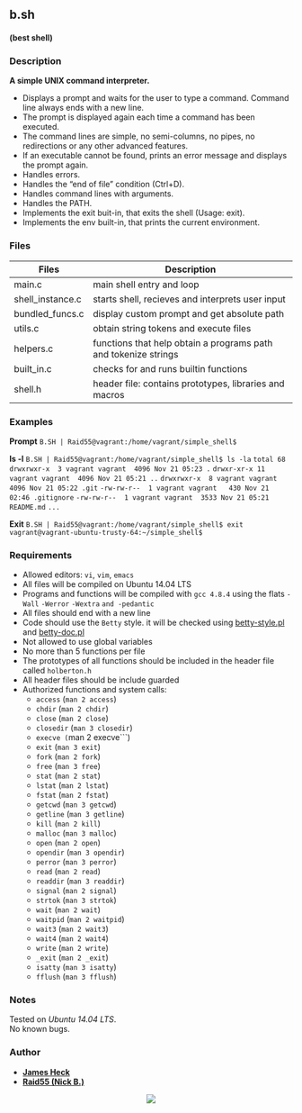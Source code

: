 ## b.sh
#### (best shell)

### Description 
**A simple UNIX command interpreter.**
* Displays a prompt and waits for the user to type a command. Command line always ends with a new line.
* The prompt is displayed again each time a command has been executed.
* The command lines are simple, no semi-columns, no pipes, no redirections or any other advanced features.
* If an executable cannot be found, prints an error message and displays the prompt again.
* Handles errors.
* Handles the “end of file” condition (Ctrl+D).
* Handles command lines with arguments.
* Handles the PATH.
* Implements the exit buit-in, that exits the shell (Usage: exit).
* Implements the env built-in, that prints the current environment.

### Files

|   **Files**   |   **Description**   |
| -------------- | --------------------- |
| main.c | main shell entry and loop |
| shell_instance.c | starts shell, recieves and interprets user input|
| bundled_funcs.c | display custom prompt and get absolute path |
| utils.c | obtain string tokens and execute files |
| helpers.c | functions that help obtain a programs path and tokenize strings |
| built_in.c | checks for and runs builtin functions |
| shell.h | header file: contains prototypes, libraries and macros |

### Examples

**Prompt**
```B.SH | Raid55@vagrant:/home/vagrant/simple_shell$```

**ls -l**
```B.SH | Raid55@vagrant:/home/vagrant/simple_shell$ ls -la```
```total 68```
```drwxrwxr-x  3 vagrant vagrant  4096 Nov 21 05:23 .```
```drwxr-xr-x 11 vagrant vagrant  4096 Nov 21 05:21 ..```
```drwxrwxr-x  8 vagrant vagrant  4096 Nov 21 05:22 .git```
```-rw-rw-r--  1 vagrant vagrant   430 Nov 21 02:46 .gitignore```
```-rw-rw-r--  1 vagrant vagrant  3533 Nov 21 05:21 README.md```
```...```
 
**Exit**
```B.SH | Raid55@vagrant:/home/vagrant/simple_shell$ exit```
```vagrant@vagrant-ubuntu-trusty-64:~/simple_shell$``` 

### Requirements
* Allowed editors: ```vi```, ```vim```, ```emacs```
* All files will be compiled on Ubuntu 14.04 LTS
* Programs and functions will be compiled with ```gcc 4.8.4``` using the flats ```-Wall``` ```-Werror``` ```-Wextra``` ```and -pedantic```
* All files should end with a new line
* Code should use the ```Betty``` style. it will be checked using [betty-style.pl](https://github.com/holbertonschool/Betty/blob/master/betty-style.pl) and [betty-doc.pl](https://github.com/holbertonschool/Betty/blob/master/betty-doc.pl)
* Not allowed to use global variables
* No more than 5 functions per file
* The prototypes of all functions should be included in the header file called ```holberton.h```
* All header files should be include guarded
* Authorized functions and system calls:
  * ```access``` (```man 2 access```)
  * ```chdir``` (```man 2 chdir```)
  * ```close``` (```man 2 close```)
  * ```closedir``` (```man 3 closedir```)
  * ```execve (```man 2 execve```)
  * ```exit``` (```man 3 exit```)
  * ```fork``` (```man 2 fork```)
  * ```free``` (```man 3 free```)
  * ```stat``` (```man 2 stat```)
  * ```lstat``` (```man 2 lstat```)
  * ```fstat``` (```man 2 fstat```)
  * ```getcwd``` (```man 3 getcwd```)
  * ```getline``` (```man 3 getline```)
  * ```kill``` (```man 2 kill```)
  * ```malloc``` (```man 3 malloc```)
  * ```open``` (```man 2 open```)
  * ```opendir``` (```man 3 opendir```)
  * ```perror``` (```man 3 perror```)
  * ```read``` (```man 2 read```)
  * ```readdir``` (```man 3 readdir```)
  * ```signal``` (```man 2 signal```)
  * ```strtok``` (```man 3 strtok```)
  * ```wait``` (```man 2 wait```)
  * ```waitpid``` (```man 2 waitpid```)
  * ```wait3``` (```man 2 wait3```)
  * ```wait4``` (```man 2 wait4```)
  * ```write``` (```man 2 write```)
  * ```_exit``` (```man 2 _exit```)
  * ```isatty``` (```man 3 isatty```)
  * ```fflush``` (```man 3 fflush```)

### Notes
Tested on *Ubuntu 14.04 LTS*.    
No known bugs.  

### Author

* [**James Heck**](https://github.com/notjamesheck) 
* [**Raid55 (Nick B.)**](https://github.com/Raid55)

<p align="center">
<a href="https://www.holbertonschool.com"><img src="https://intranet.hbtn.io/assets/holberton-logo-simplified-d4e8a1e8bf5ad93c8c3ce32895b4b53749b477b7ba7342d7f064e6883bcd3be2.png"></a>
</p>

